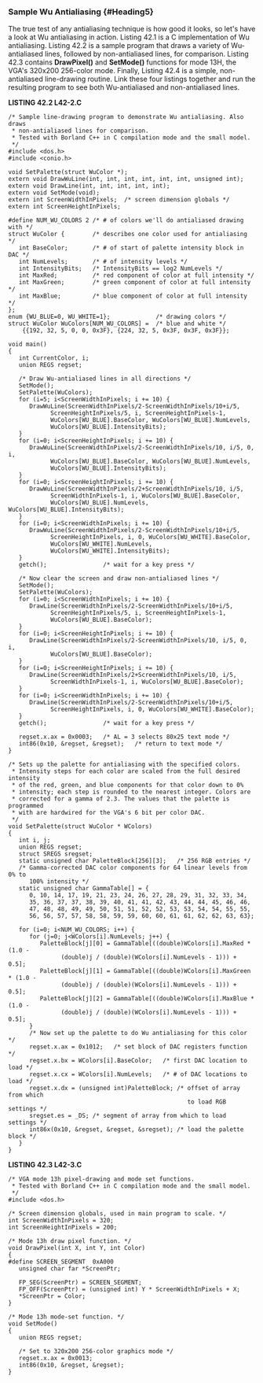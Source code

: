 ### Sample Wu Antialiasing {#Heading5}

The true test of any antialiasing technique is how good it looks, so
let's have a look at Wu antialiasing in action. Listing 42.1 is a C
implementation of Wu antialiasing. Listing 42.2 is a sample program that
draws a variety of Wu-antialiased lines, followed by non-antialiased
lines, for comparison. Listing 42.3 contains **DrawPixel()** and
**SetMode()** functions for mode 13H, the VGA's 320x200 256-color mode.
Finally, Listing 42.4 is a simple, non-antialiased line-drawing routine.
Link these four listings together and run the resulting program to see
both Wu-antialiased and non-antialiased lines.

**LISTING 42.2 L42-2.C**

    /* Sample line-drawing program to demonstrate Wu antialiasing. Also draws
     * non-antialiased lines for comparison.
     * Tested with Borland C++ in C compilation mode and the small model.
     */
    #include <dos.h>
    #include <conio.h>

    void SetPalette(struct WuColor *);
    extern void DrawWuLine(int, int, int, int, int, int, unsigned int);
    extern void DrawLine(int, int, int, int, int);
    extern void SetMode(void);
    extern int ScreenWidthInPixels;  /* screen dimension globals */
    extern int ScreenHeightInPixels;

    #define NUM_WU_COLORS 2 /* # of colors we'll do antialiased drawing with */
    struct WuColor {        /* describes one color used for antialiasing */
       int BaseColor;       /* # of start of palette intensity block in DAC */
       int NumLevels;       /* # of intensity levels */
       int IntensityBits;   /* IntensityBits == log2 NumLevels */
       int MaxRed;          /* red component of color at full intensity */
       int MaxGreen;        /* green component of color at full intensity */
       int MaxBlue;         /* blue component of color at full intensity */
    };
    enum {WU_BLUE=0, WU_WHITE=1};             /* drawing colors */
    struct WuColor WuColors[NUM_WU_COLORS] =  /* blue and white */
        {{192, 32, 5, 0, 0, 0x3F}, {224, 32, 5, 0x3F, 0x3F, 0x3F}};

    void main()
    {
       int CurrentColor, i;
       union REGS regset;

       /* Draw Wu-antialiased lines in all directions */
       SetMode();
       SetPalette(WuColors);
       for (i=5; i<ScreenWidthInPixels; i += 10) {
          DrawWuLine(ScreenWidthInPixels/2-ScreenWidthInPixels/10+i/5,
                ScreenHeightInPixels/5, i, ScreenHeightInPixels-1,
                WuColors[WU_BLUE].BaseColor, WuColors[WU_BLUE].NumLevels,
                WuColors[WU_BLUE].IntensityBits);
       }
       for (i=0; i<ScreenHeightInPixels; i += 10) {
          DrawWuLine(ScreenWidthInPixels/2-ScreenWidthInPixels/10, i/5, 0, i,
                WuColors[WU_BLUE].BaseColor, WuColors[WU_BLUE].NumLevels,
                WuColors[WU_BLUE].IntensityBits);
       }
       for (i=0; i<ScreenHeightInPixels; i += 10) {
          DrawWuLine(ScreenWidthInPixels/2+ScreenWidthInPixels/10, i/5,
                ScreenWidthInPixels-1, i, WuColors[WU_BLUE].BaseColor,
                WuColors[WU_BLUE].NumLevels, WuColors[WU_BLUE].IntensityBits);
       }
       for (i=0; i<ScreenWidthInPixels; i += 10) {
          DrawWuLine(ScreenWidthInPixels/2-ScreenWidthInPixels/10+i/5,
                ScreenHeightInPixels, i, 0, WuColors[WU_WHITE].BaseColor,
                WuColors[WU_WHITE].NumLevels,
                WuColors[WU_WHITE].IntensityBits);
       }
       getch();                /* wait for a key press */

       /* Now clear the screen and draw non-antialiased lines */
       SetMode();
       SetPalette(WuColors);
       for (i=0; i<ScreenWidthInPixels; i += 10) {
          DrawLine(ScreenWidthInPixels/2-ScreenWidthInPixels/10+i/5,
                ScreenHeightInPixels/5, i, ScreenHeightInPixels-1,
                WuColors[WU_BLUE].BaseColor);
       }
       for (i=0; i<ScreenHeightInPixels; i += 10) {
          DrawLine(ScreenWidthInPixels/2-ScreenWidthInPixels/10, i/5, 0, i,
                WuColors[WU_BLUE].BaseColor);
       }
       for (i=0; i<ScreenHeightInPixels; i += 10) {
          DrawLine(ScreenWidthInPixels/2+ScreenWidthInPixels/10, i/5,
                ScreenWidthInPixels-1, i, WuColors[WU_BLUE].BaseColor);
       }
       for (i=0; i<ScreenWidthInPixels; i += 10) {
          DrawLine(ScreenWidthInPixels/2-ScreenWidthInPixels/10+i/5,
                ScreenHeightInPixels, i, 0, WuColors[WU_WHITE].BaseColor);
       }
       getch();                /* wait for a key press */

       regset.x.ax = 0x0003;   /* AL = 3 selects 80x25 text mode */
       int86(0x10, &regset, &regset);   /* return to text mode */
    }

    /* Sets up the palette for antialiasing with the specified colors.
     * Intensity steps for each color are scaled from the full desired intensity
     * of the red, green, and blue components for that color down to 0%
     * intensity; each step is rounded to the nearest integer. Colors are
     * corrected for a gamma of 2.3. The values that the palette is programmed
     * with are hardwired for the VGA's 6 bit per color DAC.
     */
    void SetPalette(struct WuColor * WColors)
    {
       int i, j;
       union REGS regset;
       struct SREGS sregset;
       static unsigned char PaletteBlock[256][3];   /* 256 RGB entries */
       /* Gamma-corrected DAC color components for 64 linear levels from 0% to
          100% intensity */
       static unsigned char GammaTable[] = {
          0, 10, 14, 17, 19, 21, 23, 24, 26, 27, 28, 29, 31, 32, 33, 34,
          35, 36, 37, 37, 38, 39, 40, 41, 41, 42, 43, 44, 44, 45, 46, 46,
          47, 48, 48, 49, 49, 50, 51, 51, 52, 52, 53, 53, 54, 54, 55, 55,
          56, 56, 57, 57, 58, 58, 59, 59, 60, 60, 61, 61, 62, 62, 63, 63};

       for (i=0; i<NUM_WU_COLORS; i++) {
          for (j=0; j<WColors[i].NumLevels; j++) {
             PaletteBlock[j][0] = GammaTable[((double)WColors[i].MaxRed * (1.0 -
                   (double)j / (double)(WColors[i].NumLevels - 1))) + 0.5];
             PaletteBlock[j][1] = GammaTable[((double)WColors[i].MaxGreen * (1.0 -
                   (double)j / (double)(WColors[i].NumLevels - 1))) + 0.5];
             PaletteBlock[j][2] = GammaTable[((double)WColors[i].MaxBlue * (1.0 -
                   (double)j / (double)(WColors[i].NumLevels - 1))) + 0.5];
          }
          /* Now set up the palette to do Wu antialiasing for this color */
          regset.x.ax = 0x1012;   /* set block of DAC registers function */
          regset.x.bx = WColors[i].BaseColor;   /* first DAC location to load */
          regset.x.cx = WColors[i].NumLevels;   /* # of DAC locations to load */
          regset.x.dx = (unsigned int)PaletteBlock; /* offset of array from which
                                                       to load RGB settings */
          sregset.es = _DS; /* segment of array from which to load settings */
          int86x(0x10, &regset, &regset, &sregset); /* load the palette block */
       }
    }

**LISTING 42.3 L42-3.C**

    /* VGA mode 13h pixel-drawing and mode set functions.
     * Tested with Borland C++ in C compilation mode and the small model.
     */
    #include <dos.h>

    /* Screen dimension globals, used in main program to scale. */
    int ScreenWidthInPixels = 320;
    int ScreenHeightInPixels = 200;

    /* Mode 13h draw pixel function. */
    void DrawPixel(int X, int Y, int Color)
    {
    #define SCREEN_SEGMENT  0xA000
       unsigned char far *ScreenPtr;

       FP_SEG(ScreenPtr) = SCREEN_SEGMENT;
       FP_OFF(ScreenPtr) = (unsigned int) Y * ScreenWidthInPixels + X;
       *ScreenPtr = Color;
    }

    /* Mode 13h mode-set function. */
    void SetMode()
    {
       union REGS regset;

       /* Set to 320x200 256-color graphics mode */
       regset.x.ax = 0x0013;
       int86(0x10, &regset, &regset);
    }
